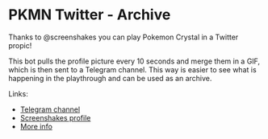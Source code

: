 # PKMN Twitter - Archive #

Thanks to @screenshakes you can play Pokemon Crystal in a Twitter propic!

This bot pulls the profile picture every 10 seconds and merge them in a GIF, which is then sent to a Telegram channel. This way is easier to see what is happening in the playthrough and can be used as an archive.

Links:

* [Telegram channel](https://t.me/pkmn_twitter)
* [Screenshakes profile](https://twitter.com/screenshakes)
* [More info](https://twitter.com/screenshakes/status/1479497779537920001)
